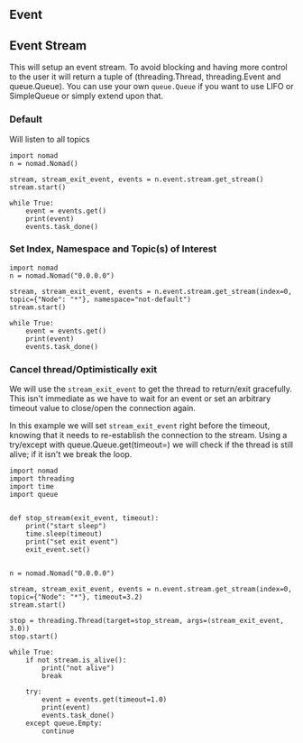 ## Event

## Event Stream

This will setup an event stream. To avoid blocking and having more control to the user it will return a
tuple of (threading.Thread, threading.Event and queue.Queue). You can use your own `queue.Queue` if you want
to use LIFO or SimpleQueue or simply extend upon that.

### Default
Will listen to all topics

```
import nomad
n = nomad.Nomad()

stream, stream_exit_event, events = n.event.stream.get_stream()
stream.start()

while True:
    event = events.get()
    print(event)
    events.task_done()
```

### Set Index, Namespace and Topic(s) of Interest

```
import nomad
n = nomad.Nomad("0.0.0.0")

stream, stream_exit_event, events = n.event.stream.get_stream(index=0, topic={"Node": "*"}, namespace="not-default")
stream.start()

while True:
    event = events.get()
    print(event)
    events.task_done()
```

### Cancel thread/Optimistically exit
We will use the `stream_exit_event` to get the thread to return/exit gracefully. This isn't immediate
as we have to wait for an event or set an arbitrary timeout value to close/open the connection again.

In this example we will set `stream_exit_event` right before the timeout, knowing that it needs to re-establish
the connection to the stream. Using a try/except with queue.Queue.get(timeout=<VALUE>) we will check if the thread
is still alive; if it isn't we break the loop.

```
import nomad
import threading
import time
import queue


def stop_stream(exit_event, timeout):
    print("start sleep")
    time.sleep(timeout)
    print("set exit event")
    exit_event.set()


n = nomad.Nomad("0.0.0.0")

stream, stream_exit_event, events = n.event.stream.get_stream(index=0, topic={"Node": "*"}, timeout=3.2)
stream.start()

stop = threading.Thread(target=stop_stream, args=(stream_exit_event, 3.0))
stop.start()

while True:
    if not stream.is_alive():
        print("not alive")
        break

    try:
        event = events.get(timeout=1.0)
        print(event)
        events.task_done()
    except queue.Empty:
        continue
```